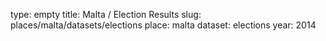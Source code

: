 type: empty
title: Malta / Election Results
slug: places/malta/datasets/elections
place: malta
dataset: elections
year: 2014
